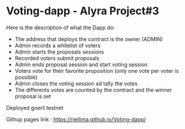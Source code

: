 # Voting-dapp - Alyra Project#3


Here is the description of what the Dapp do:
- The address that deploys the contract is the owner (ADMIN)
- Admin records a whitelist of voters
- Admin starts the proposals sessions
- Recorded voters submit proposals
- Admin ends proposal session and start voting session 
- Voters vote for their favorite proposition (only one vote per voter is possible)
- Admin closes the voting session ad tally the votes
- The differents votes are counted by the contract and the winner proposal is set

Deployed goerli testnet

Githup pages link : https://riellima.github.io/Voting-dapp/
